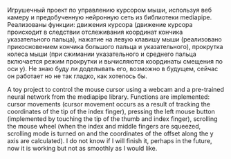 Игрушечный проект по управлению курсором мыши, используя веб камеру и предобученную нейронную сеть из библиотеки mediapipe. Реализованы функции: движения курсора (движение курсора происходит в следствии отслеживания координат кончика указательного пальца), нажатие на левую клавишу мыши (реализовано прикосновением кончика большого пальца и указательного), прокрутка колеса мыши (при сжимании указательного и среднего пальца включается режим прокрутки и вычисляются координаты смещения по оси y). Не знаю буду ли доделывать его, возможно в будущем, сейчас он работает но не так гладко, как хотелось бы.


A toy project to control the mouse cursor using a webcam and a pre-trained neural network from the mediapipe library. Functions are implemented: cursor movements (cursor movement occurs as a result of tracking the coordinates of the tip of the index finger), pressing the left mouse button (implemented by touching the tip of the thumb and index finger), scrolling the mouse wheel (when the index and middle fingers are squeezed, scrolling mode is turned on and the coordinates of the offset along the y axis are calculated). I do not know if I will finish it, perhaps in the future, now it is working but not as smoothly as I would like.
